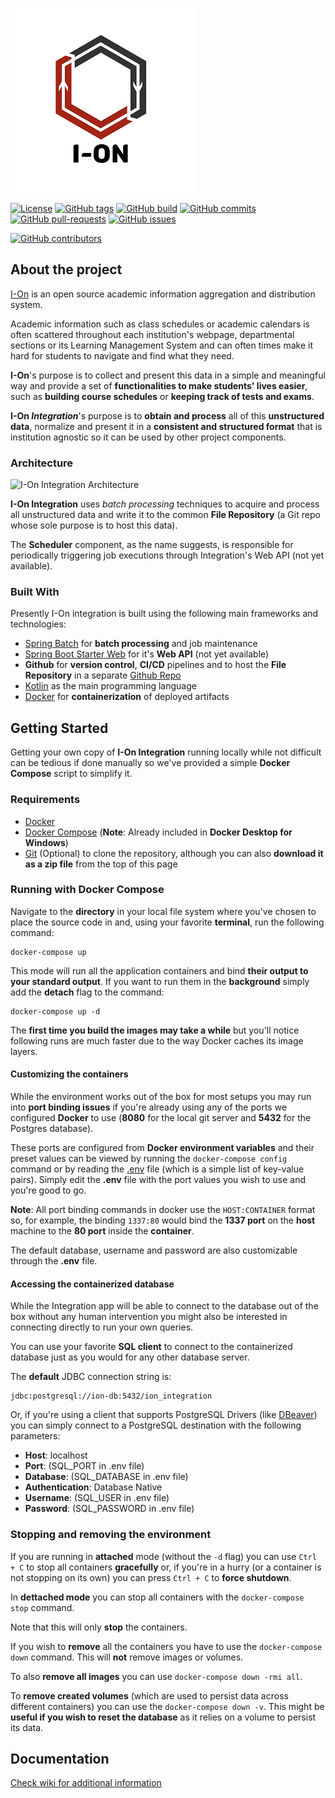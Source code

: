 [![ionproject.org](https://raw.githubusercontent.com/i-on-project/integration/master/img/i-on_logo.png)](https://www.ionproject.org)

[![License](https://img.shields.io/github/license/i-on-project/integration)](https://github.com/i-on-project/integration/blob/master/LICENSE)
[![GitHub tags](https://img.shields.io/github/v/tag/i-on-project/integration)](https://github.com/i-on-project/integration/tags)
[![GitHub build](https://img.shields.io/github/workflow/status/i-on-project/integration/I-On%20Integration%20Staging)](https://github.com/i-on-project/integration/actions?query=branch%3Amaster)
[![GitHub commits](https://img.shields.io/github/last-commit/i-on-project/integration)](https://github.com/i-on-project/integration/commits/master)
[![GitHub pull-requests](https://img.shields.io/github/issues-pr/i-on-project/integration)](https://github.com/i-on-project/integration/pulls/)
[![GitHub issues](https://img.shields.io/github/issues/i-on-project/integration)](https://github.com/i-on-project/integration/issues/)

[![GitHub contributors](https://img.shields.io/github/contributors/i-on-project/integration)](https://github.com/i-on-project/integration/graphs/contributors/)

## About the project
[I-On](https://github.com/i-on-project) is an open source academic information aggregation and distribution system. 

Academic information such as class schedules or academic calendars is often scattered throughout each institution's webpage, departmental sections or its Learning Management System and can often times make it hard for students to navigate and find what they need.

**I-On**'s purpose is to collect and present this data in a simple and meaningful way and provide a set of **functionalities to make students' lives easier**, such as **building course schedules** or **keeping track of tests and exams**.

**I-On _Integration_**'s purpose is to **obtain and process** all of this **unstructured data**, normalize and present it in a **consistent and structured format** that is institution agnostic so it can be used by other project components.

### Architecture

![I-On Integration Architecture](ion_integration_architecture.png)

**I-On Integration** uses *batch processing* techniques to acquire and process all unstructured data and write it to the common **File Repository** (a Git repo whose sole purpose is to host this data).

The **Scheduler** component, as the name suggests, is responsible for periodically triggering job executions through Integration's Web API (not yet available).

### Built With
Presently I-On integration is built using the following main frameworks and technologies:
- [Spring Batch](https://spring.io/projects/spring-batch) for **batch processing** and job maintenance
- [Spring Boot Starter Web](https://mvnrepository.com/artifact/org.springframework.boot/spring-boot-starter-web) for it's **Web API** (not yet available)
- **Github** for **version control**, **CI/CD** pipelines and to host the **File Repository** in a separate [Github Repo](https://github.com/i-on-project/integration-data)
- [Kotlin](https://kotlinlang.org/) as the main programming language
- [Docker](https://www.docker.com/) for **containerization** of deployed artifacts

## Getting Started
Getting your own copy of **I-On Integration** running locally while not difficult can be tedious if done manually so we've provided a simple **Docker Compose** script to simplify it.

### Requirements

* [Docker](https://www.docker.com/)
* [Docker Compose](https://docs.docker.com/compose/install/) (**Note**: Already included in **Docker Desktop for Windows**)
* [Git](https://git-scm.com/) (Optional) to clone the repository, although you can also **download it as a zip file** from the top of this page

### Running with Docker Compose
Navigate to the **directory** in your local file system where you've chosen to place the source code in and, using your favorite **terminal**, run the following command: 
```
docker-compose up
```
This mode will run all the application containers and bind **their output to your standard output**. If you want to run them in the **background** simply add the **detach** flag to the command:
```
docker-compose up -d
```

The **first time you build the images may take a while** but you'll notice following runs are much faster due to the way Docker caches its image layers.

#### Customizing the containers
While the environment works out of the box for most setups you may run into **port binding issues** if you're already using any of the ports we configured **Docker** to use (**8080** for the local git server and **5432** for the Postgres database).

These ports are configured from **Docker environment variables** and their preset values can be viewed by running the `docker-compose config` command or by reading the [.env](.env) file (which is a simple list of key-value pairs). Simply edit the **.env** file with the port values you wish to use and you're good to go.

**Note**: All port binding commands in docker use the `HOST:CONTAINER` format so, for example, the binding `1337:80` would bind the **1337 port** on the **host** machine to the **80 port** inside the **container**.

The default database, username and password are also customizable through the **.env** file.

#### Accessing the containerized database
While the Integration app will be able to connect to the database out of the box without any human intervention you might also be interested in connecting directly to run your own queries.

You can use your favorite **SQL client** to connect to the containerized database just as you would for any other database server.

The **default** JDBC connection string is:
```
jdbc:postgresql://ion-db:5432/ion_integration
```

Or, if you're using a client that supports PostgreSQL Drivers (like [DBeaver](https://dbeaver.io/)) you can simply connect to a PostgreSQL destination with the following parameters:
- **Host**: localhost
- **Port**: (SQL_PORT in .env file)
- **Database**: (SQL_DATABASE in .env file)
- **Authentication**: Database Native
- **Username**: (SQL_USER in .env file)
- **Password**: (SQL_PASSWORD in .env file)

### Stopping and removing the environment
If you are running in **attached** mode (without the `-d` flag) you can use `Ctrl + C` to stop all containers **gracefully** or, if you're in a hurry (or a container is not stopping on its own) you can press `Ctrl + C` to **force shutdown**.

In **dettached mode** you can stop all containers with the `docker-compose stop` command.

Note that this will only **stop** the containers.

If you wish to **remove** all the containers you have to use the `docker-compose down` command. This will **not** remove images or volumes.

To also **remove all images** you can use `docker-compose down -rmi all`.

To **remove created volumes** (which are used to persist data across different containers) you can use the `docker-compose down -v`. This might be **useful if you wish to reset the database** as it relies on a volume to persist its data.


## Documentation

[Check wiki for additional information](https://github.com/i-on-project/integration/wiki)
